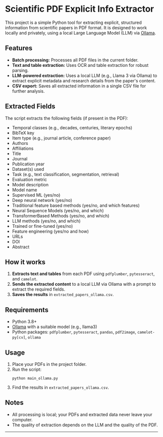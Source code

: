 # Scientific PDF Explicit Info Extractor

This project is a simple Python tool for extracting explicit, structured information from scientific papers in PDF format. It is designed to work locally and privately, using a local Large Language Model (LLM) via [Ollama](https://ollama.com/).

## Features
- **Batch processing:** Processes all PDF files in the current folder.
- **Text and table extraction:** Uses OCR and table extraction for robust parsing.
- **LLM-powered extraction:** Uses a local LLM (e.g., Llama 3 via Ollama) to extract explicit metadata and research details from the paper's content.
- **CSV export:** Saves all extracted information in a single CSV file for further analysis.

## Extracted Fields
The script extracts the following fields (if present in the PDF):
- Temporal classes (e.g., decades, centuries, literary epochs)
- BibTeX key
- Item type (e.g., journal article, conference paper)
- Authors
- Affiliations
- Title
- Journal
- Publication year
- Dataset(s) used
- Task (e.g., text classification, segmentation, retrieval)
- Evaluation metric
- Model description
- Model name
- Supervised ML (yes/no)
- Deep neural network (yes/no)
- Traditional feature based methods (yes/no, and which features)
- Neural Sequence Models (yes/no, and which)
- TransformerBased Methods (yes/no, and which)
- LLM methods (yes/no, and which)
- Trained or fine-tuned (yes/no)
- Feature engineering (yes/no and how)
- URLs
- DOI
- Abstract

## How it works
1. **Extracts text and tables** from each PDF using `pdfplumber`, `pytesseract`, and `camelot`.
2. **Sends the extracted content** to a local LLM via Ollama with a prompt to extract the required fields.
3. **Saves the results** in `extracted_papers_ollama.csv`.

## Requirements
- Python 3.8+
- [Ollama](https://ollama.com/) with a suitable model (e.g., llama3)
- Python packages: `pdfplumber`, `pytesseract`, `pandas`, `pdf2image`, `camelot-py[cv]`, `ollama`

## Usage
1. Place your PDFs in the project folder.
2. Run the script:
   ```
   python main_ollama.py
   ```
3. Find the results in `extracted_papers_ollama.csv`.

## Notes
- All processing is local; your PDFs and extracted data never leave your computer.
- The quality of extraction depends on the LLM and the quality of the PDF.

---
